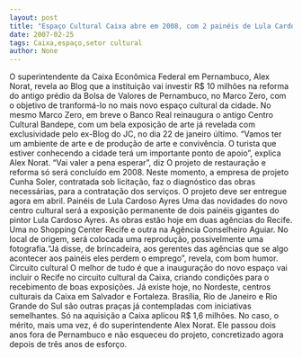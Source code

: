 ```yaml
---
layout: post
title: "Espaço Cultural Caixa abre em 2008, com 2 painéis de Lula Cardoso Ayres e após R$ 10 milhões em obras"
date: 2007-02-25
tags: Caixa,espaço,setor cultural
author: None
---
```

O superintendente da Caixa Econômica Federal em Pernambuco, Alex Norat, revela ao Blog que a instituição vai investir R$ 10 milhões na reforma do antigo prédio da Bolsa de Valores de Pernambuco, no Marco Zero, com o objetivo de tranformá-lo no mais novo espaço cultural da cidade. 
No mesmo Marco Zero, em breve o Banco Real reinaugura o antigo Centro Cultural Bandepe, com um bela exposição de arte já revelada com exclusividade pelo ex-Blog do JC, no dia 22 de janeiro último.
“Vamos ter um ambiente de arte e de produção de arte e convivência. O turista que estiver conhecendo a cidade terá um importante ponto de apoio”, explica Alex Norat. 
“Vai valer a pena esperar”, diz
O projeto de restauração e reforma só será concluído em 2008. Neste momento, a empresa de projeto Cunha Soler, contratada sob licitação, faz o diagnóstico das obras necessárias, para a contratação dos serviços. O projeto deve ser entregue agora em abril.
Painéis de Lula Cardoso Ayres
Uma das novidades do novo centro cultural será a exposição permanente de dois painéis gigantes do pintor Lula Cardoso Ayres. As obras estão hoje em duas agências do Recife. Uma no Shopping Center Recife e outra na Agência Conselheiro Aguiar.
No local de origem, será colocada uma reprodução, possivelmente uma fotografia.“Já disse, de brincadeira, aos gerentes das agências que se algo acontecer aos painéis eles perdem o emprego”, revela, com bom humor.
Circuito cultural
O melhor de tudo é que a inauguração do novo espaço vai incluir o Recife no circuito cultural da Caixa, criando condições para o recebimento de boas exposições. Já existe hoje, no Nordeste, centros culturais da Caixa em Salvador e Fortaleza. Brasília, Rio de Janeiro e Rio Grande do Sul são outras praças já contempladas com iniciativas semelhantes.
Só na aquisição a Caixa aplicou R$ 1,6 milhões.
No caso, o mérito, mais uma vez, é do superintendente Alex Norat. Ele passou dois anos fora de Pernambuco e não esqueceu do projeto, concretizado agora depois de três anos de esforço. 